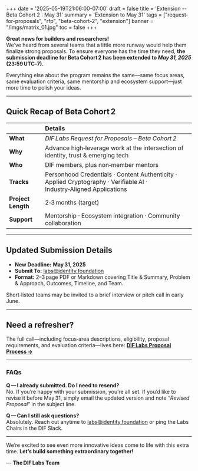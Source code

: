 +++
date = '2025-05-19T21:06:00-07:00'
draft = false
title = 'Extension -- Beta Cohort 2 : May 31'
summary = 'Extension to May 31'
tags = ["request-for-proposals", "rfp", "beta-cohort-2", "extension"]
banner = "/imgs/matrix_01.jpg"
toc = false
+++

**Great news for builders and researchers!**  
We’ve heard from several teams that a little more runway would help them finalize strong proposals. To ensure everyone has the time they need, **the submission deadline for Beta Cohort 2 has been extended to _May 31, 2025_ (23:59 UTC‑7).**

Everything else about the program remains the same—same focus areas, same evaluation criteria, same mentorship and ecosystem support—just more time to polish your ideas.

---

## Quick Recap of Beta Cohort 2

| &nbsp; | Details |
| :--- | :--- |
| **What** | _DIF Labs Request for Proposals – Beta Cohort 2_ |
| **Why** | Advance high‑leverage work at the intersection of identity, trust & emerging tech |
| **Who** | DIF members, plus non‑member mentors |
| **Tracks** | Personhood Credentials · Content Authenticity · Applied Cryptography · Verifiable AI · Industry‑Aligned Applications |
| **Project Length** | 2‑3 months (target) |
| **Support** | Mentorship · Ecosystem integration · Community collaboration |

---

## Updated Submission Details

- **New Deadline:** **May 31, 2025**  
- **Submit To:** [labs@identity.foundation](mailto:labs@identity.foundation)  
- **Format:** 2–3 page PDF or Markdown covering Title & Summary, Problem & Approach, Outcomes, Timeline, and Team.

Short‑listed teams may be invited to a brief interview or pitch call in early June.

---

## Need a refresher?

The full call—including focus‑area descriptions, eligibility, proposal requirements, and evaluation criteria—lives here: **[DIF Labs Proposal Process →](https://identity.foundation)**

---

### FAQs

**Q — I already submitted. Do I need to resend?**  
No. If you’re happy with your submission, you’re all set. If you’d like to revise it before May 31, simply email the updated version and note “_Revised Proposal_” in the subject line.

**Q — Can I still ask questions?**  
Absolutely. Reach out anytime to [labs@identity.foundation](mailto:labs@identity.foundation) or ping the Labs Chairs in the DIF Slack.

---

We’re excited to see even more innovative ideas come to life with this extra time. **Let’s build something extraordinary together!**

— **The DIF Labs Team**
